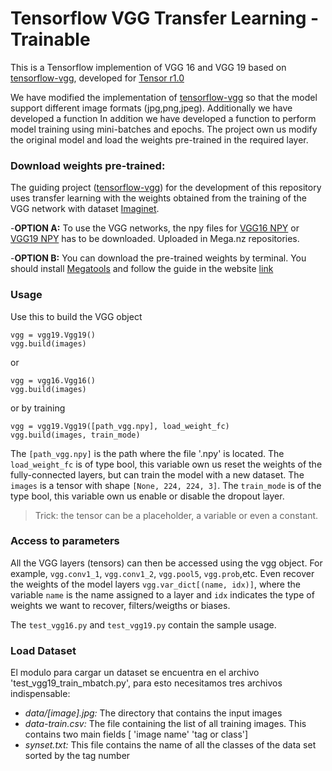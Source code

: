 # Tensorflow VGG Transfer Learning - Trainable

This is a Tensorflow implemention of VGG 16 and VGG 19 based on [tensorflow-vgg](https://github.com/machrisaa/tensorflow-vgg), developed for [Tensor r1.0](https://www.tensorflow.org/)

We have modified the implementation of <a href="https://github.com/machrisaa/tensorflow-vgg">tensorflow-vgg</a> so that the model support different image formats (jpg,png,jpeg). Additionally we have developed a function 
In addition we have developed a function to perform model training using mini-batches and epochs. The project own us modify the original model and load the weights pre-trained in the required layer.

### Download weights pre-trained:
The guiding project (<a href="https://github.com/machrisaa/tensorflow-vgg">tensorflow-vgg</a>) for the development of this repository uses transfer learning with the weights obtained from the training of the VGG network with dataset [Imaginet](http://image-net.org/challenges/LSVRC/2016/index).

  -__OPTION A:__ To use the VGG networks, the npy files for [VGG16 NPY](https://mega.nz/#!YU1FWJrA!O1ywiCS2IiOlUCtCpI6HTJOMrneN-Qdv3ywQP5poecM) or [VGG19 NPY](https://mega.nz/#!xZ8glS6J!MAnE91ND_WyfZ_8mvkuSa2YcA7q-1ehfSm-Q1fxOvvs) has to be downloaded. Uploaded in Mega.nz repositories.

  -__OPTION B:__ You can download the pre-trained weights by terminal. You should install [Megatools](https://megatools.megous.com/) and follow the guide in the website <a href="http://luiszambrana.com.ar/bajar-archivos-de-mega-por-terminal">link</a>

### Usage
Use this to build the VGG object
```
vgg = vgg19.Vgg19()
vgg.build(images)
```
or
```
vgg = vgg16.Vgg16()
vgg.build(images)
```
or by training
```
vgg = vgg19.Vgg19([path_vgg.npy], load_weight_fc)
vgg.build(images, train_mode)
```
The `[path_vgg.npy]` is the path where the file '.npy' is located.
The `load_weight_fc` is of type bool, this variable own us reset the weights of the fully-connected layers, but can train the model with a new dataset.
The `images` is a tensor with shape `[None, 224, 224, 3]`. 
The `train_mode` is of the type bool, this variable own us enable or disable the dropout layer.

>Trick: the tensor can be a placeholder, a variable or even a constant.

### Access to parameters
All the VGG layers (tensors) can then be accessed using the vgg object. For example, `vgg.conv1_1`, `vgg.conv1_2`, `vgg.pool5`, `vgg.prob`,etc. Even recover the weights of the model layers `vgg.var_dict[(name, idx)]`, where the variable `name` is the name assigned to a layer and `idx` indicates the type of weights we want to recover, filters/weigths or biases.

The `test_vgg16.py` and `test_vgg19.py` contain the sample usage.

### Load Dataset
El modulo para cargar un dataset se encuentra en el archivo 'test_vgg19_train_mbatch.py', para esto necesitamos tres archivos indispensable:
  - *data/[image].jpg:* The directory that contains the input images
  - *data-train.csv:* The file containing the list of all training images. This contains two main fields [ 'image name' 'tag or class']
  - *synset.txt:* This file contains the name of all the classes of the data set sorted by the tag number
